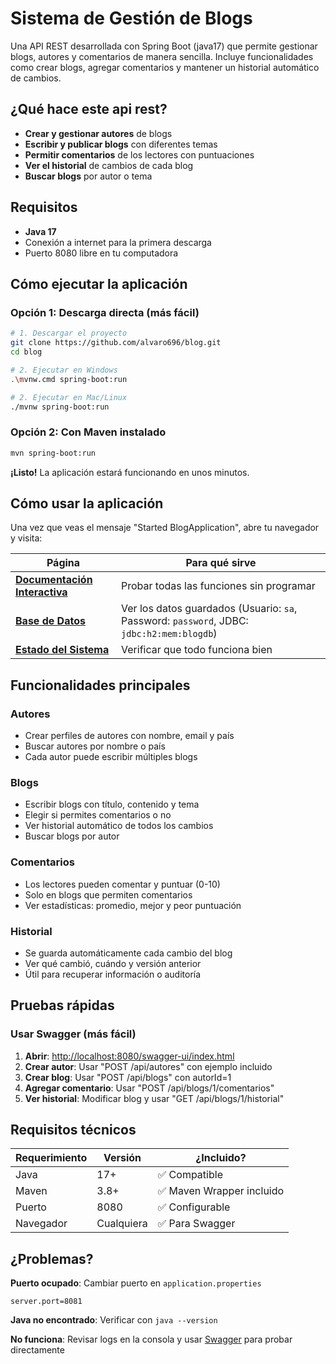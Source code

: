 #  Sistema de Gestión de Blogs

Una API REST desarrollada con Spring Boot (java17) que permite gestionar blogs, autores y comentarios de manera sencilla. Incluye funcionalidades como crear blogs, agregar comentarios y mantener un historial automático de cambios.

## ¿Qué hace este api rest?

- **Crear y gestionar autores** de blogs
- **Escribir y publicar blogs** con diferentes temas
- **Permitir comentarios** de los lectores con puntuaciones
- **Ver el historial** de cambios de cada blog
- **Buscar blogs** por autor o tema

## Requisitos

- **Java 17**
- Conexión a internet para la primera descarga
- Puerto 8080 libre en tu computadora

## Cómo ejecutar la aplicación

### Opción 1: Descarga directa (más fácil)
```bash
# 1. Descargar el proyecto
git clone https://github.com/alvaro696/blog.git
cd blog

# 2. Ejecutar en Windows
.\mvnw.cmd spring-boot:run

# 2. Ejecutar en Mac/Linux  
./mvnw spring-boot:run
```

### Opción 2: Con Maven instalado
```bash
mvn spring-boot:run
```

**¡Listo!** La aplicación estará funcionando en unos minutos.

## Cómo usar la aplicación

Una vez que veas el mensaje "Started BlogApplication", abre tu navegador y visita:

| Página | Para qué sirve |
|--------|----------------|
| **[Documentación Interactiva](http://localhost:8080/swagger-ui/index.html)** | Probar todas las funciones sin programar |
| **[Base de Datos](http://localhost:8080/h2-console)** | Ver los datos guardados (Usuario: `sa`, Password: `password`, JDBC: `jdbc:h2:mem:blogdb`) |
| **[Estado del Sistema](http://localhost:8080/actuator/health)** | Verificar que todo funciona bien |

## Funcionalidades principales

### Autores
- Crear perfiles de autores con nombre, email y país
- Buscar autores por nombre o país
- Cada autor puede escribir múltiples blogs

### Blogs  
- Escribir blogs con título, contenido y tema
- Elegir si permites comentarios o no
- Ver historial automático de todos los cambios
- Buscar blogs por autor

### Comentarios
- Los lectores pueden comentar y puntuar (0-10)
- Solo en blogs que permiten comentarios
- Ver estadísticas: promedio, mejor y peor puntuación

### Historial
- Se guarda automáticamente cada cambio del blog
- Ver qué cambió, cuándo y versión anterior
- Útil para recuperar información o auditoría

## Pruebas rápidas

### Usar Swagger (más fácil)
1. **Abrir**: [http://localhost:8080/swagger-ui/index.html](http://localhost:8080/swagger-ui/index.html)
2. **Crear autor**: Usar "POST /api/autores" con ejemplo incluido
3. **Crear blog**: Usar "POST /api/blogs" con autorId=1
4. **Agregar comentario**: Usar "POST /api/blogs/1/comentarios"
5. **Ver historial**: Modificar blog y usar "GET /api/blogs/1/historial"

## Requisitos técnicos

| Requerimiento | Versión | ¿Incluido? |
|---------------|---------|------------|
| Java | 17+ | ✅ Compatible |
| Maven | 3.8+ | ✅ Maven Wrapper incluido |
| Puerto | 8080 | ✅ Configurable |
| Navegador | Cualquiera | ✅ Para Swagger |

## ¿Problemas?

**Puerto ocupado**: Cambiar puerto en `application.properties`
```properties
server.port=8081
```

**Java no encontrado**: Verificar con `java --version`

**No funciona**: Revisar logs en la consola y usar [Swagger](http://localhost:8080/swagger-ui/index.html) para probar directamente
